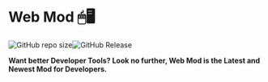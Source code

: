 # Web Mod 🖱🖥

<img alt="GitHub repo size" src="https://img.shields.io/github/repo-size/SandwichOriginal/Web-Mod"><img alt="GitHub Release" src="https://img.shields.io/github/v/release/SandwichOriginal/Web-Mod">

**Want better Developer Tools? Look no further, Web Mod is the Latest and Newest Mod for Developers.**
